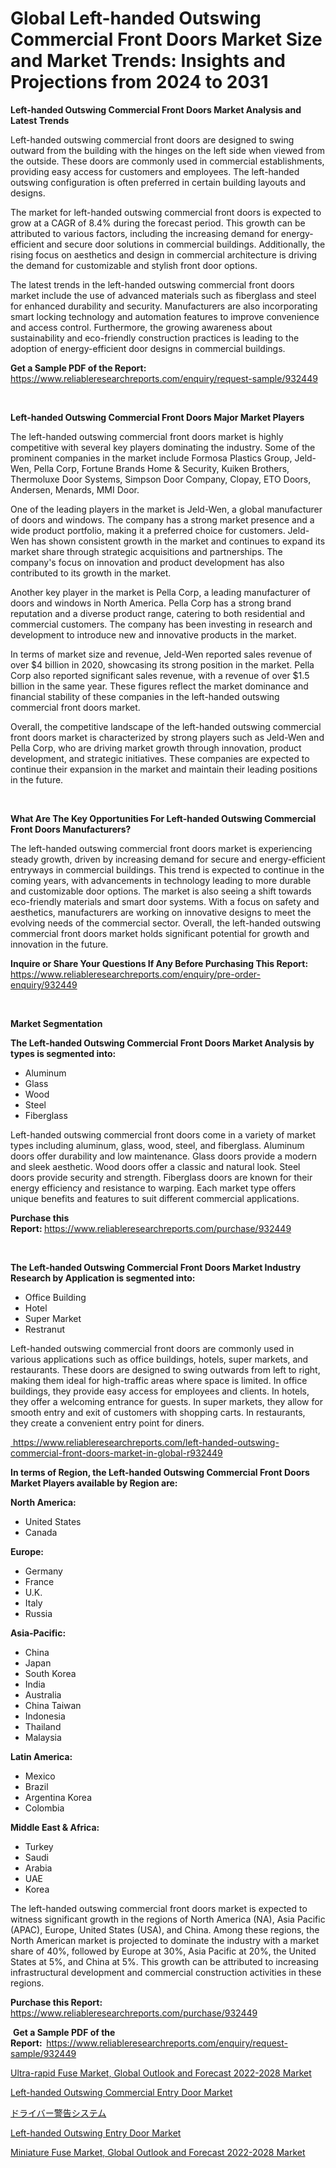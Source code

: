 <p><h1>Global Left-handed Outswing Commercial Front Doors Market Size and Market Trends: Insights and Projections from 2024 to 2031</h1></p><p><strong>Left-handed Outswing Commercial Front Doors Market Analysis and Latest Trends</strong></p>
<p><p>Left-handed outswing commercial front doors are designed to swing outward from the building with the hinges on the left side when viewed from the outside. These doors are commonly used in commercial establishments, providing easy access for customers and employees. The left-handed outswing configuration is often preferred in certain building layouts and designs.</p><p>The market for left-handed outswing commercial front doors is expected to grow at a CAGR of 8.4% during the forecast period. This growth can be attributed to various factors, including the increasing demand for energy-efficient and secure door solutions in commercial buildings. Additionally, the rising focus on aesthetics and design in commercial architecture is driving the demand for customizable and stylish front door options.</p><p>The latest trends in the left-handed outswing commercial front doors market include the use of advanced materials such as fiberglass and steel for enhanced durability and security. Manufacturers are also incorporating smart locking technology and automation features to improve convenience and access control. Furthermore, the growing awareness about sustainability and eco-friendly construction practices is leading to the adoption of energy-efficient door designs in commercial buildings.</p></p>
<p><strong>Get a Sample PDF of the Report:&nbsp;</strong> <a href="https://www.reliableresearchreports.com/enquiry/request-sample/932449">https://www.reliableresearchreports.com/enquiry/request-sample/932449</a></p>
<p>&nbsp;</p>
<p><strong>Left-handed Outswing Commercial Front Doors Major Market Players</strong></p>
<p><p>The left-handed outswing commercial front doors market is highly competitive with several key players dominating the industry. Some of the prominent companies in the market include Formosa Plastics Group, Jeld-Wen, Pella Corp, Fortune Brands Home & Security, Kuiken Brothers, Thermoluxe Door Systems, Simpson Door Company, Clopay, ETO Doors, Andersen, Menards, MMI Door.</p><p>One of the leading players in the market is Jeld-Wen, a global manufacturer of doors and windows. The company has a strong market presence and a wide product portfolio, making it a preferred choice for customers. Jeld-Wen has shown consistent growth in the market and continues to expand its market share through strategic acquisitions and partnerships. The company's focus on innovation and product development has also contributed to its growth in the market.</p><p>Another key player in the market is Pella Corp, a leading manufacturer of doors and windows in North America. Pella Corp has a strong brand reputation and a diverse product range, catering to both residential and commercial customers. The company has been investing in research and development to introduce new and innovative products in the market.</p><p>In terms of market size and revenue, Jeld-Wen reported sales revenue of over $4 billion in 2020, showcasing its strong position in the market. Pella Corp also reported significant sales revenue, with a revenue of over $1.5 billion in the same year. These figures reflect the market dominance and financial stability of these companies in the left-handed outswing commercial front doors market.</p><p>Overall, the competitive landscape of the left-handed outswing commercial front doors market is characterized by strong players such as Jeld-Wen and Pella Corp, who are driving market growth through innovation, product development, and strategic initiatives. These companies are expected to continue their expansion in the market and maintain their leading positions in the future.</p></p>
<p>&nbsp;</p>
<p><strong>What Are The Key Opportunities For Left-handed Outswing Commercial Front Doors Manufacturers?</strong></p>
<p><p>The left-handed outswing commercial front doors market is experiencing steady growth, driven by increasing demand for secure and energy-efficient entryways in commercial buildings. This trend is expected to continue in the coming years, with advancements in technology leading to more durable and customizable door options. The market is also seeing a shift towards eco-friendly materials and smart door systems. With a focus on safety and aesthetics, manufacturers are working on innovative designs to meet the evolving needs of the commercial sector. Overall, the left-handed outswing commercial front doors market holds significant potential for growth and innovation in the future.</p></p>
<p><strong>Inquire or Share Your Questions If Any Before Purchasing This Report:</strong> <a href="https://www.reliableresearchreports.com/enquiry/pre-order-enquiry/932449">https://www.reliableresearchreports.com/enquiry/pre-order-enquiry/932449</a></p>
<p>&nbsp;</p>
<p><strong>Market Segmentation</strong></p>
<p><strong>The Left-handed Outswing Commercial Front Doors Market Analysis by types is segmented into:</strong></p>
<p><ul><li>Aluminum</li><li>Glass</li><li>Wood</li><li>Steel</li><li>Fiberglass</li></ul></p>
<p><p>Left-handed outswing commercial front doors come in a variety of market types including aluminum, glass, wood, steel, and fiberglass. Aluminum doors offer durability and low maintenance. Glass doors provide a modern and sleek aesthetic. Wood doors offer a classic and natural look. Steel doors provide security and strength. Fiberglass doors are known for their energy efficiency and resistance to warping. Each market type offers unique benefits and features to suit different commercial applications.</p></p>
<p><strong>Purchase this Report:&nbsp;</strong><a href="https://www.reliableresearchreports.com/purchase/932449">https://www.reliableresearchreports.com/purchase/932449</a></p>
<p>&nbsp;</p>
<p><strong>The Left-handed Outswing Commercial Front Doors Market Industry Research by Application is segmented into:</strong></p>
<p><ul><li>Office Building</li><li>Hotel</li><li>Super Market</li><li>Restranut</li></ul></p>
<p><p>Left-handed outswing commercial front doors are commonly used in various applications such as office buildings, hotels, super markets, and restaurants. These doors are designed to swing outwards from left to right, making them ideal for high-traffic areas where space is limited. In office buildings, they provide easy access for employees and clients. In hotels, they offer a welcoming entrance for guests. In super markets, they allow for smooth entry and exit of customers with shopping carts. In restaurants, they create a convenient entry point for diners.</p></p>
<p><a href="https://www.reliableresearchreports.com/left-handed-outswing-commercial-front-doors-market-in-global-r932449">&nbsp;https://www.reliableresearchreports.com/left-handed-outswing-commercial-front-doors-market-in-global-r932449</a></p>
<p><strong>In terms of Region, the Left-handed Outswing Commercial Front Doors Market Players available by Region are:</strong></p>
<p>
    <p> <strong> North America: </strong>
        <ul>
            <li>United States</li>
            <li>Canada</li>
        </ul>
        </p> 
    <p> <strong> Europe: </strong>
        <ul>
            <li>Germany</li>
            <li>France</li>
            <li>U.K.</li>
            <li>Italy</li>
            <li>Russia</li>
        </ul>
        </p> 
    <p> <strong> Asia-Pacific: </strong>
        <ul>
            <li>China</li>
            <li>Japan</li>
            <li>South Korea</li>
            <li>India</li>
            <li>Australia</li>
            <li>China Taiwan</li>
            <li>Indonesia</li>
            <li>Thailand</li>
            <li>Malaysia</li>
        </ul>
        </p> 
    <p> <strong> Latin America: </strong>
        <ul>
            <li>Mexico</li>
            <li>Brazil</li>
            <li>Argentina Korea</li>
            <li>Colombia</li>
        </ul>
        </p> 
    <p> <strong> Middle East & Africa: </strong>
        <ul>
            <li>Turkey</li>
            <li>Saudi</li>
            <li>Arabia</li>
            <li>UAE</li>
            <li>Korea</li>
        </ul>
    </p>
    </p>
<p><p>The left-handed outswing commercial front doors market is expected to witness significant growth in the regions of North America (NA), Asia Pacific (APAC), Europe, United States (USA), and China. Among these regions, the North American market is projected to dominate the industry with a market share of 40%, followed by Europe at 30%, Asia Pacific at 20%, the United States at 5%, and China at 5%. This growth can be attributed to increasing infrastructural development and commercial construction activities in these regions.</p></p>
<p><strong>Purchase this Report: </strong><a href="https://www.reliableresearchreports.com/purchase/932449">https://www.reliableresearchreports.com/purchase/932449</a></p>
<p>&nbsp;<strong>Get a Sample PDF of the Report:&nbsp;&nbsp;</strong><a href="https://www.reliableresearchreports.com/enquiry/request-sample/932449">https://www.reliableresearchreports.com/enquiry/request-sample/932449</a></p>
<p><strong></strong></p>
<p><p><a href="https://issuu.com/reportprime-2/docs/ultra-rapid-fuse-market-global-outl_c2d156ce0fb5e9">Ultra-rapid Fuse Market, Global Outlook and Forecast 2022-2028 Market</a></p><p><a href="https://github.com/rahu1506/Market-Research-Report-List-5/blob/main/left-handed-outswing-commercial-entry-door-market.md">Left-handed Outswing Commercial Entry Door Market</a></p><p><a href="https://medium.com/@evekerluke2023/%E3%83%89%E3%83%A9%E3%82%A4%E3%83%90%E3%83%BC%E3%82%A2%E3%83%A9%E3%83%BC%E3%83%88%E8%AD%A6%E5%91%8A%E3%82%B7%E3%82%B9%E3%83%86%E3%83%A0%E5%B8%82%E5%A0%B4-%E3%82%B0%E3%83%AD%E3%83%BC%E3%83%90%E3%83%AB%E3%81%8A%E3%82%88%E3%81%B3%E5%9C%B0%E5%9F%9F%E5%88%A5%E5%88%86%E6%9E%90-%E5%9C%B0%E5%9F%9F-%E5%9B%BD%E3%83%AC%E3%83%99%E3%83%AB%E3%81%AE%E5%88%86%E6%9E%90-%E7%AB%B6%E4%BA%89%E7%8A%B6%E6%B3%81%E3%81%AB%E7%84%A6%E7%82%B9%E3%82%92%E5%BD%93%E3%81%A6%E3%82%8B-667a3aaf1741">ドライバー警告システム</a></p><p><a href="https://github.com/FassouRP/Market-Research-Report-List-6/blob/main/left-handed-outswing-entry-door-market.md">Left-handed Outswing Entry Door Market</a></p><p><a href="https://issuu.com/reportprime-2/docs/miniature-fuse-market-global-outloo_fa9468f63dde9f">Miniature Fuse Market, Global Outlook and Forecast 2022-2028 Market</a></p></p>
